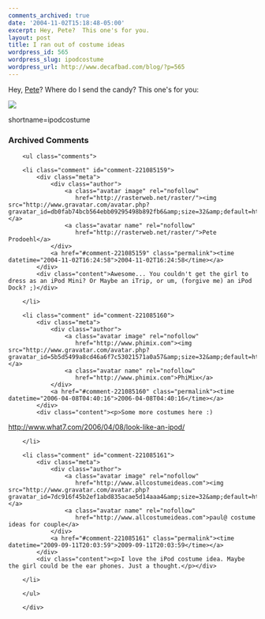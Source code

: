```yaml
---
comments_archived: true
date: '2004-11-02T15:18:48-05:00'
excerpt: Hey, Pete?  This one's for you.
layout: post
title: I ran out of costume ideas
wordpress_id: 565
wordpress_slug: ipodcostume
wordpress_url: http://www.decafbad.com/blog/?p=565
---
```

Hey, [Pete](http://www.rasterweb.net/raster/200410.html#10272004091236)?  Where do I send the candy?  This one's for you:

<a href="http://www.ipmradio.com/webcam/webcam_2004/103004_halloween/bobs/ipmradio0017.html"><img src="http://www.decafbad.com/2004/11/02/ipod-halloween.jpg" /></a>
<!--more-->
shortname=ipodcostume

<div id="comments" class="comments archived-comments">
            <h3>Archived Comments</h3>
            
        <ul class="comments">
            
        <li class="comment" id="comment-221085159">
            <div class="meta">
                <div class="author">
                    <a class="avatar image" rel="nofollow" 
                       href="http://rasterweb.net/raster/"><img src="http://www.gravatar.com/avatar.php?gravatar_id=db0fab74bcb564ebb09295498b892fb6&amp;size=32&amp;default=http://mediacdn.disqus.com/1320279820/images/noavatar32.png"/></a>
                    <a class="avatar name" rel="nofollow" 
                       href="http://rasterweb.net/raster/">Pete Prodoehl</a>
                </div>
                <a href="#comment-221085159" class="permalink"><time datetime="2004-11-02T16:24:58">2004-11-02T16:24:58</time></a>
            </div>
            <div class="content">Awesome... You couldn't get the girl to dress as an iPod Mini? Or Maybe an iTrip, or um, (forgive me) an iPod Dock? ;)</div>
            
        </li>
    
        <li class="comment" id="comment-221085160">
            <div class="meta">
                <div class="author">
                    <a class="avatar image" rel="nofollow" 
                       href="http://www.phimix.com"><img src="http://www.gravatar.com/avatar.php?gravatar_id=5b5d5499a8cd46a6f7c53021571a0a57&amp;size=32&amp;default=http://mediacdn.disqus.com/1320279820/images/noavatar32.png"/></a>
                    <a class="avatar name" rel="nofollow" 
                       href="http://www.phimix.com">PhiMix</a>
                </div>
                <a href="#comment-221085160" class="permalink"><time datetime="2006-04-08T04:40:16">2006-04-08T04:40:16</time></a>
            </div>
            <div class="content"><p>Some more costumes here :)
<a href="http://www.what7.com/2006/04/08/look-like-an-ipod/" rel="nofollow">http://www.what7.com/2006/04/08/look-like-an-ipod/</a></p></div>
            
        </li>
    
        <li class="comment" id="comment-221085161">
            <div class="meta">
                <div class="author">
                    <a class="avatar image" rel="nofollow" 
                       href="http://www.allcostumeideas.com"><img src="http://www.gravatar.com/avatar.php?gravatar_id=7dc916f45b2ef1abd835acae5d14aaa4&amp;size=32&amp;default=http://mediacdn.disqus.com/1320279820/images/noavatar32.png"/></a>
                    <a class="avatar name" rel="nofollow" 
                       href="http://www.allcostumeideas.com">paul@ costume ideas for couple</a>
                </div>
                <a href="#comment-221085161" class="permalink"><time datetime="2009-09-11T20:03:59">2009-09-11T20:03:59</time></a>
            </div>
            <div class="content"><p>I love the iPod costume idea. Maybe the girl could be the ear phones. Just a thought.</p></div>
            
        </li>
    
        </ul>
    
        </div>
    